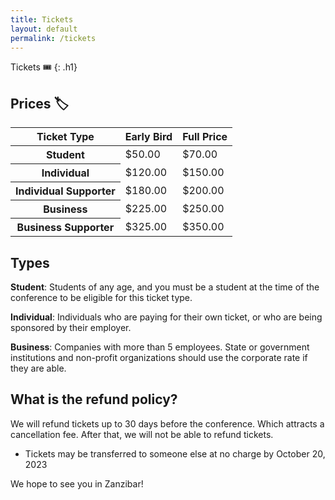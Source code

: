 ```yaml
---
title: Tickets
layout: default
permalink: /tickets
---
```


Tickets 🎟️
{: .h1}
<br>

## Prices 🏷️

<div class="table-responsive-md">
  <table class="table">
   <thead class="thead-dark">
    <tr>
      <th scope="col">Ticket Type</th>
      <th scope="col">Early Bird</th>
      <th scope="col">Full Price</th>
    </tr>
  </thead>
   <tbody>
    <tr>
      <th scope="row">Student</th>
      <td>$50.00</td>
      <td>$70.00</td>
    </tr>
    <tr>
      <th scope="row">Individual</th>
      <td>$120.00</td>
      <td>$150.00</td>
    </tr>
    <tr>
      <th scope="row">Individual Supporter</th>
      <td>$180.00</td>
      <td>$200.00</td>
    </tr>
    <tr>
      <th scope="row">Business</th>
      <td>$225.00</td>
      <td>$250.00</td>
    </tr>
    <tr>
      <th scope="row">Business Supporter</th>
      <td>$325.00</td>
      <td>$350.00</td>
    </tr>
    </tbody>
  </table>
</div>


## Types

**Student**: Students of any age, and you must be a student at the time of the conference to be eligible for this ticket type.

**Individual**: Individuals who are paying for their own ticket, or who are being sponsored by their employer.

**Business**: Companies with more than 5 employees. State or government institutions and non-profit organizations should use the corporate rate if they are able.


## What is the refund policy?

We will refund tickets up to 30 days before the conference. Which attracts a cancellation fee. After that, we will not be able to refund tickets.

- Tickets may be transferred to someone else at no charge by October 20, 2023

We hope to see you in Zanzibar!